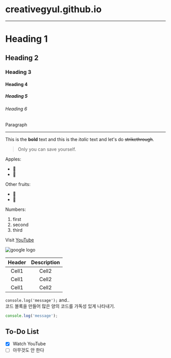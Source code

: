 # creativegyul.github.io
___
# Heading 1
## Heading 2
### Heading 3
#### Heading 4
##### Heading 5
###### Heading 6
Paragraph
<!-- Line -->
___
<!-- Text Attributes -->
This is the **bold** text and this is the *italic* text and let's do ~~strikethrough~~.

<!-- Quote -->
> Only you can save yourself.

<!-- Bullet List -->
Apples:
* 🍎
* 🍏

Other fruits:
- 🍋
- 🍑

<!-- Numbered List -->
Numbers:
1. first
2. second
3. third

<!-- Link -->
Visit [YouTube](https://www.youtube.com/)

<!-- Image -->
![google logo](https://www.google.com/images/branding/googlelogo/1x/googlelogo_color_272x92dp.png)

<!-- Table -->
|Header|Description|
|:--:|:--:|
|Cell1|Cell2|
|Cell1|Cell2|
|Cell1|Cell2|

<!-- Code -->
`console.log('message');` and..<br>
코드 블록을 만들어 많은 양의 코드를 가독성 있게 나타내기.

```ts
console.log('message');
```
## To-Do List
- [x] Watch YouTube
- [ ] 아무것도 안 한다
